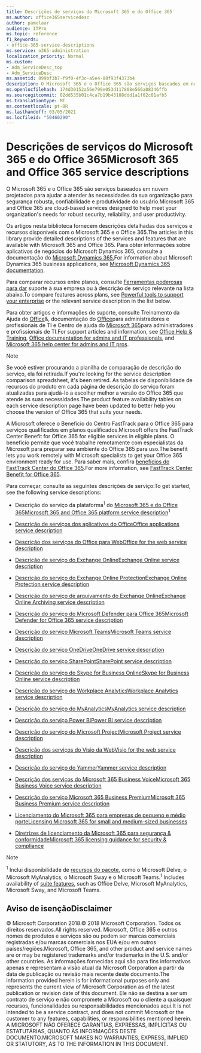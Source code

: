 ```yaml
---
title: Descrições de serviços do Microsoft 365 e do Office 365
ms.author: office365servicedesc
author: pamelaar
audience: ITPro
ms.topic: reference
f1_keywords:
- office-365-service-descriptions
ms.service: o365-administration
localization_priority: Normal
ms.custom:
- Adm_ServiceDesc_top
- Adm_ServiceDesc
ms.assetid: 899bf3b7-f9f0-4f3c-a5e4-88f93f4373b4
description: O Microsoft 365 e o Office 365 são serviços baseados em nuvem projetados para ajudar a atender às necessidades da sua organização para segurança robusta, confiabilidade e produtividade do usuário.
ms.openlocfilehash: 174d30152a56e799e053d117808e566a08346ffb
ms.sourcegitcommit: 02dd535b01c4ca7b19b43188ddd1a1f02c01afb5
ms.translationtype: MT
ms.contentlocale: pt-BR
ms.lasthandoff: 03/05/2021
ms.locfileid: "50460290"
---
```

# <a name="microsoft-365-and-office-365-service-descriptions"></a><span data-ttu-id="abc99-103">Descrições de serviços do Microsoft 365 e do Office 365</span><span class="sxs-lookup"><span data-stu-id="abc99-103">Microsoft 365 and Office 365 service descriptions</span></span> 

<span data-ttu-id="abc99-104">O Microsoft 365 e o Office 365 são serviços baseados em nuvem projetados para ajudar a atender às necessidades da sua organização para segurança robusta, confiabilidade e produtividade do usuário.</span><span class="sxs-lookup"><span data-stu-id="abc99-104">Microsoft 365 and Office 365 are cloud-based services designed to help meet your organization's needs for robust security, reliability, and user productivity.</span></span> 
  
<span data-ttu-id="abc99-105">Os artigos nesta biblioteca fornecem descrições detalhadas dos serviços e recursos disponíveis com o Microsoft 365 e o Office 365.</span><span class="sxs-lookup"><span data-stu-id="abc99-105">The articles in this library provide detailed descriptions of the services and features that are available with Microsoft 365 and Office 365.</span></span> <span data-ttu-id="abc99-106">Para obter informações sobre aplicativos de negócios do Microsoft Dynamics 365, consulte a documentação do [Microsoft Dynamics 365.](https://docs.microsoft.com/dynamics365/)</span><span class="sxs-lookup"><span data-stu-id="abc99-106">For information about Microsoft Dynamics 365 business applications, see [Microsoft Dynamics 365 documentation](https://docs.microsoft.com/dynamics365/).</span></span>

<span data-ttu-id="abc99-107">Para comparar recursos entre planos, consulte [Ferramentas poderosas para dar](https://go.microsoft.com/fwlink/?LinkID=799177&amp;clcid=0x409) suporte à sua empresa ou à descrição de serviço relevante na lista abaixo.</span><span class="sxs-lookup"><span data-stu-id="abc99-107">To compare features across plans, see [Powerful tools to support your enterprise](https://go.microsoft.com/fwlink/?LinkID=799177&amp;clcid=0x409) or the relevant service description in the list below.</span></span> 
  
<span data-ttu-id="abc99-108">Para obter artigos e informações de suporte, consulte Treinamento da Ajuda do [Office](https://support.office.com/)&, documentação do [Office](https://docs.microsoft.com/office/)para administradores e profissionais de TI e Centro de ajuda do [Microsoft 365](https://docs.microsoft.com/microsoft-365/)para administradores e profissionais de TI.</span><span class="sxs-lookup"><span data-stu-id="abc99-108">For support articles and information, see [Office Help & Training](https://support.office.com/), [Office documentation for admins and IT professionals](https://docs.microsoft.com/office/), and [Microsoft 365 help center for admins and IT pros](https://docs.microsoft.com/microsoft-365/).</span></span>
  
> [!NOTE]
> <span data-ttu-id="abc99-109">Se você estiver procurando a planilha de comparação de descrição do serviço, ela foi retirada.</span><span class="sxs-lookup"><span data-stu-id="abc99-109">If you're looking for the service description comparison spreadsheet, it's been retired.</span></span> <span data-ttu-id="abc99-110">As tabelas de disponibilidade de recursos do produto em cada página de descrição do serviço foram atualizadas para ajudá-lo a escolher melhor a versão do Office 365 que atende às suas necessidades.</span><span class="sxs-lookup"><span data-stu-id="abc99-110">The product feature availability tables on each service description page have been updated to better help you choose the version of Office 365 that suits your needs.</span></span> 
  
<span data-ttu-id="abc99-111">A Microsoft oferece o Benefício do Centro FastTrack para o Office 365 para serviços qualificados em planos qualificados.</span><span class="sxs-lookup"><span data-stu-id="abc99-111">Microsoft offers the FastTrack Center Benefit for Office 365 for eligible services in eligible plans.</span></span> <span data-ttu-id="abc99-112">O benefício permite que você trabalhe remotamente com especialistas da Microsoft para preparar seu ambiente do Office 365 para uso.</span><span class="sxs-lookup"><span data-stu-id="abc99-112">The benefit lets you work remotely with Microsoft specialists to get your Office 365 environment ready for use.</span></span> <span data-ttu-id="abc99-113">Para saber mais, confira [benefícios do FastTrack Center do Office 365](https://docs.microsoft.com/fasttrack/O365-fasttrack-benefit-for-office-365).</span><span class="sxs-lookup"><span data-stu-id="abc99-113">For more information, see [FastTrack Center Benefit for Office 365](https://docs.microsoft.com/fasttrack/O365-fasttrack-benefit-for-office-365).</span></span>
  
<span data-ttu-id="abc99-114">Para começar, consulte as seguintes descrições de serviço:</span><span class="sxs-lookup"><span data-stu-id="abc99-114">To get started, see the following service descriptions:</span></span>
  
- <span data-ttu-id="abc99-115">Descrição do serviço da plataforma<sup>1</sup> do [Microsoft 365 e do Office 365](office-365-platform-service-description/office-365-platform-service-description.md)</span><span class="sxs-lookup"><span data-stu-id="abc99-115">[Microsoft 365 and Office 365 platform service description](office-365-platform-service-description/office-365-platform-service-description.md)<sup>1</sup></span></span>

- [<span data-ttu-id="abc99-116">Descrição de serviços dos aplicativos do Office</span><span class="sxs-lookup"><span data-stu-id="abc99-116">Office applications service description</span></span>](office-applications-service-description/office-applications-service-description.md)

- [<span data-ttu-id="abc99-117">Descrição dos serviços do Office para Web</span><span class="sxs-lookup"><span data-stu-id="abc99-117">Office for the web service description</span></span>](office-online-service-description/office-online-service-description.md)

- [<span data-ttu-id="abc99-118">Descrição de serviço do Exchange Online</span><span class="sxs-lookup"><span data-stu-id="abc99-118">Exchange Online service description</span></span>](exchange-online-service-description/exchange-online-service-description.md)

- [<span data-ttu-id="abc99-119">Descrição do serviço do Exchange Online Protection</span><span class="sxs-lookup"><span data-stu-id="abc99-119">Exchange Online Protection service description</span></span>](exchange-online-protection-service-description/exchange-online-protection-service-description.md)

- [<span data-ttu-id="abc99-120">Descrição do serviço de arquivamento do Exchange Online</span><span class="sxs-lookup"><span data-stu-id="abc99-120">Exchange Online Archiving service description</span></span>](exchange-online-archiving-service-description/exchange-online-archiving-service-description.md)

- [<span data-ttu-id="abc99-121">Descrição do serviço do Microsoft Defender para Office 365</span><span class="sxs-lookup"><span data-stu-id="abc99-121">Microsoft Defender for Office 365 service description</span></span>](office-365-advanced-threat-protection-service-description.md)

- [<span data-ttu-id="abc99-122">Descrição do serviço Microsoft Teams</span><span class="sxs-lookup"><span data-stu-id="abc99-122">Microsoft Teams service description</span></span>](teams-service-description.md)

- [<span data-ttu-id="abc99-123">Descrição do serviço OneDrive</span><span class="sxs-lookup"><span data-stu-id="abc99-123">OneDrive service description</span></span>](onedrive-for-business-service-description.md)

- [<span data-ttu-id="abc99-124">Descrição do serviço SharePoint</span><span class="sxs-lookup"><span data-stu-id="abc99-124">SharePoint service description</span></span>](sharepoint-online-service-description/sharepoint-online-service-description.md)

- [<span data-ttu-id="abc99-125">Descrição do serviço do Skype for Business Online</span><span class="sxs-lookup"><span data-stu-id="abc99-125">Skype for Business Online service description</span></span>](skype-for-business-online-service-description/skype-for-business-online-service-description.md)

- [<span data-ttu-id="abc99-126">Descrição do serviço do Workplace Analytics</span><span class="sxs-lookup"><span data-stu-id="abc99-126">Workplace Analytics service description</span></span>](workplace-analytics-service-description.md)

- [<span data-ttu-id="abc99-127">Descrição do serviço do MyAnalytics</span><span class="sxs-lookup"><span data-stu-id="abc99-127">MyAnalytics service description</span></span>](mya-service-description.md)

- [<span data-ttu-id="abc99-128">Descrição do serviço Power BI</span><span class="sxs-lookup"><span data-stu-id="abc99-128">Power BI service description</span></span>](power-bi-service-description.md)

- [<span data-ttu-id="abc99-129">Descrição do serviço do Microsoft Project</span><span class="sxs-lookup"><span data-stu-id="abc99-129">Microsoft Project service description</span></span>](project-online-service-description/project-online-service-description.md)

- [<span data-ttu-id="abc99-130">Descrição dos serviços do Visio da Web</span><span class="sxs-lookup"><span data-stu-id="abc99-130">Visio for the web service description</span></span>](visio-online-service-description/visio-online-service-description.md)

- [<span data-ttu-id="abc99-131">Descrição do serviço do Yammer</span><span class="sxs-lookup"><span data-stu-id="abc99-131">Yammer service description</span></span>](yammer-service-description/yammer-service-description.md)

- [<span data-ttu-id="abc99-132">Descrição dos serviços do Microsoft 365 Business Voice</span><span class="sxs-lookup"><span data-stu-id="abc99-132">Microsoft 365 Business Voice service description</span></span>](microsoft-365-business-voice-service-description.md)

- [<span data-ttu-id="abc99-133">Descrição do serviço Microsoft 365 Business Premium</span><span class="sxs-lookup"><span data-stu-id="abc99-133">Microsoft 365 Business Premium service description</span></span>](microsoft-365-service-descriptions/microsoft-365-business-service-description.md)

- [<span data-ttu-id="abc99-134">Licenciamento do Microsoft 365 para empresas de pequeno e médio porte</span><span class="sxs-lookup"><span data-stu-id="abc99-134">Licensing Microsoft 365 for small and medium-sized businesses</span></span>](microsoft-365-service-descriptions/licensing-microsoft-365-in-smb.md)

- [<span data-ttu-id="abc99-135">Diretrizes de licenciamento da Microsoft 365 para segurança & conformidade</span><span class="sxs-lookup"><span data-stu-id="abc99-135">Microsoft 365 licensing guidance for security & compliance</span></span>](microsoft-365-service-descriptions/microsoft-365-tenantlevel-services-licensing-guidance/microsoft-365-security-compliance-licensing-guidance.md)


> [!NOTE]
> <span data-ttu-id="abc99-136"><sup>1</sup> Inclui disponibilidade de [recursos do pacote](https://docs.microsoft.com/office365/servicedescriptions/office-365-platform-service-description/office-365-suite-features), como o Microsoft Delve, o Microsoft MyAnalytics, o Microsoft Sway e o Microsoft Teams.</span><span class="sxs-lookup"><span data-stu-id="abc99-136"><sup>1</sup> Includes availability of [suite features](https://docs.microsoft.com/office365/servicedescriptions/office-365-platform-service-description/office-365-suite-features), such as Office Delve, Microsoft MyAnalytics, Microsoft Sway, and Microsoft Teams.</span></span>
  
## <a name="disclaimer"></a><span data-ttu-id="abc99-137">Aviso de isenção</span><span class="sxs-lookup"><span data-stu-id="abc99-137">Disclaimer</span></span>

<span data-ttu-id="abc99-138">&copy; Microsoft Corporation 2018.</span><span class="sxs-lookup"><span data-stu-id="abc99-138">&copy; 2018 Microsoft Corporation.</span></span> <span data-ttu-id="abc99-139">Todos os direitos reservados.</span><span class="sxs-lookup"><span data-stu-id="abc99-139">All rights reserved.</span></span> <span data-ttu-id="abc99-140">Microsoft, Office 365 e outros nomes de produtos e serviços são ou podem ser marcas comerciais registradas e/ou marcas comerciais nos EUA e/ou em outros países/regiões.</span><span class="sxs-lookup"><span data-stu-id="abc99-140">Microsoft, Office 365, and other product and service names are or may be registered trademarks and/or trademarks in the U.S. and/or other countries.</span></span> <span data-ttu-id="abc99-141">As informações fornecidas aqui são para fins informativos apenas e representam a visão atual da Microsoft Corporation a partir da data de publicação ou revisão mais recente deste documento.</span><span class="sxs-lookup"><span data-stu-id="abc99-141">The information provided herein is for informational purposes only and represents the current view of Microsoft Corporation as of the latest publication or revision date of this document.</span></span> <span data-ttu-id="abc99-142">Ele não se destina a ser um contrato de serviço e não compromete a Microsoft ou o cliente a quaisquer recursos, funcionalidades ou responsabilidades mencionados aqui.</span><span class="sxs-lookup"><span data-stu-id="abc99-142">It is not intended to be a service contract, and does not commit Microsoft or the customer to any features, capabilities, or responsibilities mentioned herein.</span></span> <span data-ttu-id="abc99-143">A MICROSOFT NÃO OFERECE GARANTIAS, EXPRESSAS, IMPLÍCITAS OU ESTATUTÁRIAS, QUANTO ÀS INFORMAÇÕES DESTE DOCUMENTO.</span><span class="sxs-lookup"><span data-stu-id="abc99-143">MICROSOFT MAKES NO WARRANTIES, EXPRESS, IMPLIED OR STATUTORY, AS TO THE INFORMATION IN THIS DOCUMENT.</span></span>
 